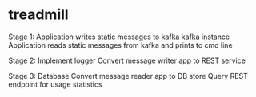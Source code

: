 # treadmill

Stage 1:
Application writes static messages to kafka
kafka instance
Application reads static messages from kafka and prints to cmd line

Stage 2:
Implement logger
Convert message writer app to REST service

Stage 3:
Database
Convert message reader app to DB store
Query REST endpoint for usage statistics
